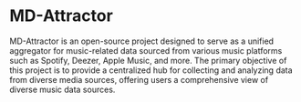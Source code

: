 # MD-Attractor
MD-Attractor is an open-source project designed to serve as a unified aggregator for music-related data sourced from various music platforms such as Spotify, Deezer, Apple Music, and more.
The primary objective of this project is to provide a centralized hub for collecting and 
analyzing data from diverse media sources, offering users a comprehensive view of diverse music data sources.
